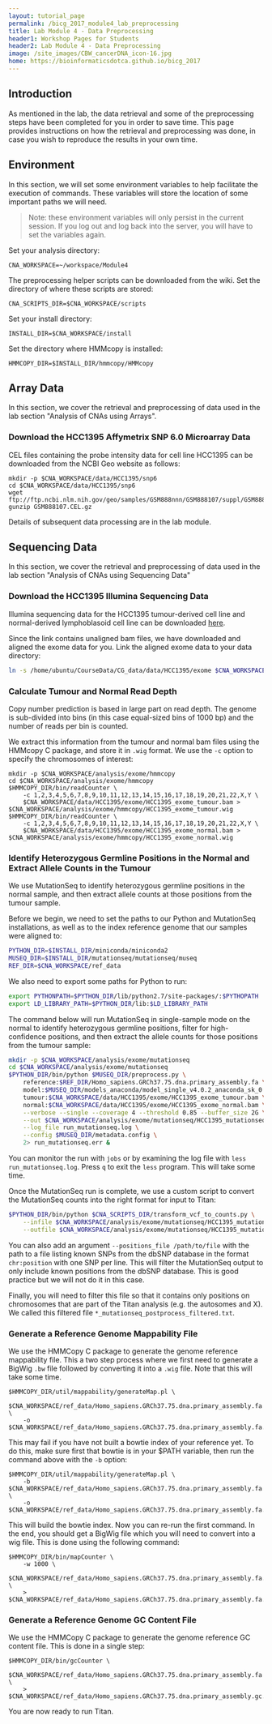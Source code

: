 ```yaml
---
layout: tutorial_page
permalink: /bicg_2017_module4_lab_preprocessing
title: Lab Module 4 - Data Preprocessing
header1: Workshop Pages for Students
header2: Lab Module 4 - Data Preprocessing
image: /site_images/CBW_cancerDNA_icon-16.jpg
home: https://bioinformaticsdotca.github.io/bicg_2017
---
```


## Introduction

As mentioned in the lab, the data retrieval and some of the preprocessing steps have been completed for you in order to save time. This page provides instructions on how the retrieval and preprocessing was done, in case you wish to reproduce the results in your own time. 

## Environment

In this section, we will set some environment variables to help facilitate the execution of commands. These variables will store the location of some important paths we will need.

>Note: these environment variables will only persist in the current session. If you log out and log back into the server, you will have to set the variables again.

Set your analysis directory:

```
CNA_WORKSPACE=~/workspace/Module4
```

The preprocessing helper scripts can be downloaded from the wiki. Set the directory of where these scripts are stored:

```
CNA_SCRIPTS_DIR=$CNA_WORKSPACE/scripts
```

Set your install directory:

```
INSTALL_DIR=$CNA_WORKSPACE/install
```

Set the directory where HMMcopy is installed:

```
HMMCOPY_DIR=$INSTALL_DIR/hmmcopy/HMMcopy
```

## Array Data

In this section, we cover the retrieval and preprocessing of data used in the lab section 
"Analysis of CNAs using Arrays".

### Download the HCC1395 Affymetrix SNP 6.0 Microarray Data

CEL files containing the probe intensity data for cell line HCC1395 can be downloaded from the NCBI Geo website as follows:

```
mkdir -p $CNA_WORKSPACE/data/HCC1395/snp6
cd $CNA_WORKSPACE/data/HCC1395/snp6
wget ftp://ftp.ncbi.nlm.nih.gov/geo/samples/GSM888nnn/GSM888107/suppl/GSM888107.CEL.gz
gunzip GSM888107.CEL.gz
```

Details of subsequent data processing are in the lab module.

## Sequencing Data

In this section, we cover the retrieval and preprocessing of data used in the lab section 
"Analysis of CNAs using Sequencing Data"

### Download the HCC1395 Illumina Sequencing Data

Illumina sequencing data for the HCC1395 tumour-derived cell line and normal-derived lymphoblasoid cell line can be downloaded [here](https://github.com/genome/gms/wiki/HCC1395-WGS-Exome-RNA-Seq-Data).

Since the link contains unaligned bam files, we have downloaded and aligned the exome data for you. Link the aligned exome data to your data directory:

~~~bash
ln -s /home/ubuntu/CourseData/CG_data/data/HCC1395/exome $CNA_WORKSPACE/data/HCC1395
~~~

### Calculate Tumour and Normal Read Depth

Copy number prediction is based in large part on read depth.  The genome is sub-divided into bins (in this case equal-sized bins of 1000 bp) and the number of reads per bin is counted. 

We extract this information from the tumour and normal bam files using the HMMcopy C package, and store it in `.wig` format.  We use the `-c` option to specify the chromosomes of interest:

```
mkdir -p $CNA_WORKSPACE/analysis/exome/hmmcopy
cd $CNA_WORKSPACE/analysis/exome/hmmcopy
$HMMCOPY_DIR/bin/readCounter \
	-c 1,2,3,4,5,6,7,8,9,10,11,12,13,14,15,16,17,18,19,20,21,22,X,Y \
	$CNA_WORKSPACE/data/HCC1395/exome/HCC1395_exome_tumour.bam > $CNA_WORKSPACE/analysis/exome/hmmcopy/HCC1395_exome_tumour.wig
$HMMCOPY_DIR/bin/readCounter \
	-c 1,2,3,4,5,6,7,8,9,10,11,12,13,14,15,16,17,18,19,20,21,22,X,Y \
	$CNA_WORKSPACE/data/HCC1395/exome/HCC1395_exome_normal.bam > $CNA_WORKSPACE/analysis/exome/hmmcopy/HCC1395_exome_normal.wig 
```

### Identify Heterozygous Germline Positions in the Normal and Extract Allele Counts in the Tumour

We use MutationSeq to identify heterozygous germline positions in the normal sample, and then extract allele counts at those positions from the tumour sample. 

Before we begin, we need to set the paths to our Python and MutationSeq installations, as well as to the index reference genome that our samples were aligned to:

~~~bash
PYTHON_DIR=$INSTALL_DIR/miniconda/miniconda2
MUSEQ_DIR=$INSTALL_DIR/mutationseq/mutationseq/museq
REF_DIR=$CNA_WORKSPACE/ref_data
~~~

We also need to export some paths for Python to run:

~~~bash
export PYTHONPATH=$PYTHON_DIR/lib/python2.7/site-packages/:$PYTHOPATH
export LD_LIBRARY_PATH=$PYTHON_DIR/lib:$LD_LIBRARY_PATH
~~~

The command below will run MutationSeq in single-sample mode on the normal to identify heterozygous germline positions, filter for high-confidence positions, and then extract the allele counts for those positions from the tumour sample:

~~~bash
mkdir -p $CNA_WORKSPACE/analysis/exome/mutationseq
cd $CNA_WORKSPACE/analysis/exome/mutationseq
$PYTHON_DIR/bin/python $MUSEQ_DIR/preprocess.py \
	reference:$REF_DIR/Homo_sapiens.GRCh37.75.dna.primary_assembly.fa \
	model:$MUSEQ_DIR/models_anaconda/model_single_v4.0.2_anaconda_sk_0.13.1.npz \
	tumour:$CNA_WORKSPACE/data/HCC1395/exome/HCC1395_exome_tumour.bam \
	normal:$CNA_WORKSPACE/data/HCC1395/exome/HCC1395_exome_normal.bam \
	--verbose --single --coverage 4 --threshold 0.85 --buffer_size 2G \
	--out $CNA_WORKSPACE/analysis/exome/mutationseq/HCC1395_mutationseq.vcf \
	--log_file run_mutationseq.log \
	--config $MUSEQ_DIR/metadata.config \
	2> run_mutationseq.err &
~~~

You can monitor the run with `jobs` or by examining the log file with `less run_mutationseq.log`. Press `q` to exit the `less` program. This will take some time.

Once the MutationSeq run is complete, we use a custom script to convert the MutationSeq counts into the right format for input to Titan:

~~~bash
$PYTHON_DIR/bin/python $CNA_SCRIPTS_DIR/transform_vcf_to_counts.py \
	--infile $CNA_WORKSPACE/analysis/exome/mutationseq/HCC1395_mutationseq.vcf \
	--outfile $CNA_WORKSPACE/analysis/exome/mutationseq/HCC1395_mutationseq_postprocess.txt
~~~

You can also add an argument `--positions_file /path/to/file` with the path to a file listing known SNPs from the dbSNP database in the format `chr:position` with one SNP per line. This will filter the MutationSeq output to only include known positions from the dbSNP database. This is good practice but we will not do it in this case.

Finally, you will need to filter this file so that it contains only positions on chromosomes that are part of the Titan analysis (e.g. the autosomes and X). We called this filtered file `*_mutationseq_postprocess_filtered.txt`.

### Generate a Reference Genome Mappability File

We use the HMMCopy C package to generate the genome reference mappability file. This a two step process where we first need to generate a BigWig `.bw` file followed by converting it into a `.wig` file. Note that this will take some time.

```
$HMMCOPY_DIR/util/mappability/generateMap.pl \
	$CNA_WORKSPACE/ref_data/Homo_sapiens.GRCh37.75.dna.primary_assembly.fa \
	-o $CNA_WORKSPACE/ref_data/Homo_sapiens.GRCh37.75.dna.primary_assembly.fa.map.bw
```

This may fail if you have not built a bowtie index of your reference yet. To do this, make sure first that bowtie is in your $PATH variable, then run the command above with the `-b` option:

```
$HMMCOPY_DIR/util/mappability/generateMap.pl \
	-b $CNA_WORKSPACE/ref_data/Homo_sapiens.GRCh37.75.dna.primary_assembly.fa \
	-o $CNA_WORKSPACE/ref_data/Homo_sapiens.GRCh37.75.dna.primary_assembly.fa.map.bw
```

This will build the bowtie index. Now you can re-run the first command. In the end, you should get a BigWig file which you will need to convert into a wig file. This is done using the following command:

```
$HMMCOPY_DIR/bin/mapCounter \
	-w 1000 \
	$CNA_WORKSPACE/ref_data/Homo_sapiens.GRCh37.75.dna.primary_assembly.fa.map.bw \
	> $CNA_WORKSPACE/ref_data/Homo_sapiens.GRCh37.75.dna.primary_assembly.fa.map.ws_1000.wig
```

### Generate a Reference Genome GC Content File

We use the HMMCopy C package to generate the genome reference GC content file. This is done in a single step:

```
$HMMCOPY_DIR/bin/gcCounter \
	$CNA_WORKSPACE/ref_data/Homo_sapiens.GRCh37.75.dna.primary_assembly.fa \
	> $CNA_WORKSPACE/ref_data/Homo_sapiens.GRCh37.75.dna.primary_assembly.gc.wig
```

You are now ready to run Titan.
